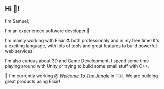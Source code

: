 ## Hi 👋! 

I'm Samuel,

I'm an experienced software developer 🤖 

I'm mainly working with Elixir ⚗️ both professionaly and in my free time! It's a exciting language, with lots of tools and great features to build powerful web services.


I'm also curious about 3D and Game Development, I spend some time playing around with Unity or trying to build some small stuff with C++.

🌴 I'm currently working @ *[Welcome To The Jungle](https://bit.ly/3w04qd9)* in 🇫🇷, We are building great products using Elixir! 
